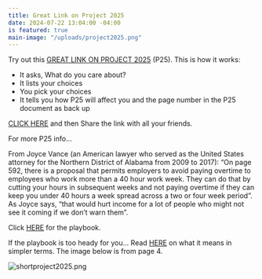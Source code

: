 ```yaml
---
title: Great Link on Project 2025
date: 2024-07-22 13:04:00 -04:00
is featured: true
main-image: "/uploads/project2025.png"
---
```


Try out this [GREAT LINK ON PROJECT 2025](https://www.25and.me/?topics=) (P25). This is how it works:

* It asks, What do you care about?
* It lists your choices
* You pick your choices
* It tells you how P25 will affect you and the page number in the P25 document as back up 

[CLICK HERE](https://www.25and.me/?topics=) and then Share the link with all your friends.

For more P25 info...

From Joyce Vance (an American lawyer who served as the United States attorney for the Northern District of Alabama from 2009 to 2017):
“On page 592, there is a proposal that permits employers to avoid paying overtime to employees who work more than a 40 hour work week. They can do that by cutting your hours in subsequent weeks and not paying overtime if they can keep you under 40 hours a week spread across a two or four week period”.  As Joyce says, “that would hurt income for a lot of people who might not see it coming if we don’t warn them”.

Click [HERE](https://static.project2025.org/2025_MandateForLeadership_FULL.pdf) for the playbook. 

If the playbook is too heady for you... Read [HERE](https://democracyforward.org/wp-content/uploads/2024/06/2024-05_Peoples-Guide-Pro-2025.pdf) on what it means in simpler terms. The image below is from page 4.

![shortproject2025.png](/uploads/shortproject2025.png)

